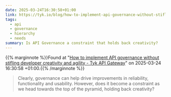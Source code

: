 ```yaml
---
date: 2025-03-24T16:30:58+01:00
link: https://tyk.io/blog/how-to-implement-api-governance-without-stifling-developer-creativity-and-agility/
tags:
  - api
  - governance
  - hierarchy
  - needs
summary: Is API Governance a constraint that holds back creativity?
---
```

{{% marginnote %}}Found at "[How to implement API governance without stifling developer creativity and agility - Tyk API Gateway](https://web.archive.org/web/20250324163058/https://tyk.io/blog/how-to-implement-api-governance-without-stifling-developer-creativity-and-agility/)" on 2025-03-24 16:30:58 +01:00.{{% /marginnote %}}

> Clearly, governance can help drive improvements in reliability, functionality and usability. However, does it become a constraint as we head towards the top of the pyramid, holding back creativity?